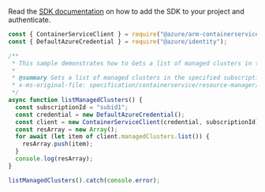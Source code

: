Read the [SDK documentation](https://github.com/Azure/azure-sdk-for-js/blob/%40azure%2Farm-containerservice_16.1.0-beta.1/sdk/containerservice/arm-containerservice/README.md) on how to add the SDK to your project and authenticate.

```javascript
const { ContainerServiceClient } = require("@azure/arm-containerservice");
const { DefaultAzureCredential } = require("@azure/identity");

/**
 * This sample demonstrates how to Gets a list of managed clusters in the specified subscription.
 *
 * @summary Gets a list of managed clusters in the specified subscription.
 * x-ms-original-file: specification/containerservice/resource-manager/Microsoft.ContainerService/stable/2022-03-01/examples/ManagedClustersList.json
 */
async function listManagedClusters() {
  const subscriptionId = "subid1";
  const credential = new DefaultAzureCredential();
  const client = new ContainerServiceClient(credential, subscriptionId);
  const resArray = new Array();
  for await (let item of client.managedClusters.list()) {
    resArray.push(item);
  }
  console.log(resArray);
}

listManagedClusters().catch(console.error);
```

